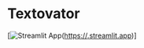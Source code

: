 # Textovator

[![Streamlit App](https://static.streamlit.io/badges/streamlit_badge_black_white.svg)([https://<your-custom-subdomain>.streamlit.app](https://shaswat01-textovator-main-app-72t59k.streamlit.app))]
